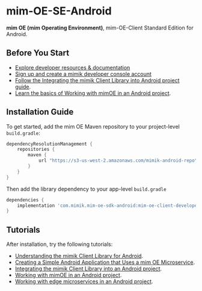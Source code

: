 
# mim-OE-SE-Android

**mim OE (mim Operating Environment)**, mim-OE-Client Standard Edition for Android.

## Before You Start

- [Explore developer resources & documentation](https://developer.mimik.com)
- [Sign up and create a mimik developer console account](https://developer.mimik.com/console/create_account)
- [Follow the Integrating the mimik Client Library into Android project guide](https://devdocs.mimik.com/tutorials/01-submenu/03-submenu/02-index).
- [Learn the basics of Working with mimOE in an Android project](https://devdocs.mimik.com/key-concepts/11-index).


## Installation Guide

To get started, add the mim OE Maven repository to your project-level `build.gradle`:


```gradle
dependencyResolutionManagement {
    repositories {
        maven {
            url "https://s3-us-west-2.amazonaws.com/mimik-android-repo"
        }
    }
}
```

Then add the library dependency to your app-level `build.gradle`

```gradle
dependencies {
    implementation 'com.mimik.mim-oe-sdk-android:mim-oe-client-developer:3.14.0.1'
}
```

<!-- ## Documentation -->

<!-- `EdgeCore/EdgeClient` API reference documentation can be found  [here](https://mimikgit.github.io/cocoapod-EdgeCore/documentation/edgecore/edgeclient).

`EdgeEngineClient` platform protocol API reference documentation is [here](https://mimikgit.github.io/cocoapod-EdgeCore/documentation/edgecore/edgeengineclient).

`EdgeService` API references are available [here](https://mimikgit.github.io/cocoapod-EdgeService/documentation/edgeservice/). -->

## Tutorials

After installation, try the following tutorials:

- [Understanding the mimik Client Library for Android](https://devdocs.mimik.com/key-concepts/11-index).
- [Creating a Simple Android Application that Uses a mim OE Microservice](https://devdocs.mimik.com/tutorials/01-submenu/03-submenu/01-index).
- [Integrating the mimik Client Library into an Android project](https://devdocs.mimik.com/tutorials/01-submenu/03-submenu/02-index).
- [Working with mimOE in an Android project](https://devdocs.mimik.com/tutorials/01-submenu/03-submenu/03-index).
- [Working with edge microservices in an Android project](https://devdocs.mimik.com/tutorials/01-submenu/03-submenu/04-index).
